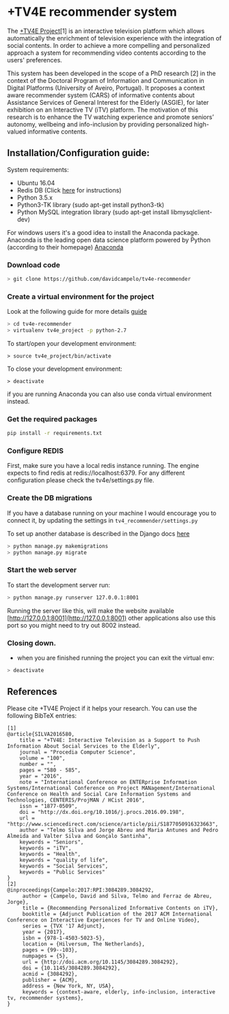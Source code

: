 # +TV4E recommender system

The [+TV4E Project](http://socialitv.web.ua.pt/index.php/projects/sponsored-projects/tv4e/)[1] is an interactive television platform which allows automatically the enrichment of television experience with the integration of social contents. In order to achieve a more compelling and personalized approach a system for recommending video contents according to the users' preferences.

This system has been developed in the scope of a PhD research [2] in the context of the Doctoral Program of Information and  Communication in Digital Platforms (University of Aveiro, Portugal). It proposes a context aware recommender system (CARS) of informative contents about Assistance  Services  of  General  Interest  for the Elderly (ASGIE), for later exhibition on an Interactive TV (iTV) platform. The motivation of this research is to enhance the TV watching experience and promote seniors’ autonomy, wellbeing and info-inclusion by providing personalized high-valued informative contents. 

## Installation/Configuration guide:

System requirements:
* Ubuntu 16.04
* Redis DB (Click [here](https://hostpresto.com/community/tutorials/how-to-install-and-configure-redis-on-ubuntu-14-04/)  for instructions)
* Python 3.5.x
* Python3-TK library (sudo apt-get install python3-tk)
* Python MySQL integration library (sudo apt-get install libmysqlclient-dev)

For windows users it's a good idea to install the Anaconda package. Anaconda is the leading open data science platform powered by Python (according to their homepage) [Anaconda](https://www.continuum.io/downloads)

### Download code
```bash
> git clone https://github.com/davidcampelo/tv4e-recommender
```
### Create a virtual environment for the project 
Look at the following guide for more details [guide](http://docs.python-guide.org/en/latest/dev/virtualenvs/#virtualenvironments-ref)
 
```bash
> cd tv4e-recommender
> virtualenv tv4e_project -p python-2.7
```
To start/open your development environment:
```
> source tv4e_project/bin/activate
```
To close your development environment:
```
> deactivate
```
if you are running Anaconda you can also use conda virtual environment instead.

### Get the required packages

```bash
pip install -r requirements.txt
```

### Configure REDIS
First, make sure you have a local redis instance running. The engine expects to find redis at redis://localhost:6379. For any different configuration please check the tv4e/settings.py file.

### Create the DB migrations 
If you have a database running on your machine I would encourage 
you to connect it, by updating the settings in `tv4_recommender/settings.py` 

To set up another database is described in the Django docs [here](https://docs.djangoproject.com/en/1.10/ref/databases/)
```bash
> python manage.py makemigrations
> python manage.py migrate
```

### Start the web server
 To start the development server run:
```bash
> python manage.py runserver 127.0.0.1:8001
```
Running the server like this, will make the website available 
[http://127.0.0.1:8001](http://127.0.0.1:8001) other applications also use this port
so you might need to try out 8002 instead. 

### Closing down.
* when you are finished running the project you can exit the virtual env:
```bash
> deactivate
```
## References
Please cite +TV4E Project if it helps your research. You can use the following BibTeX entries:
```
[1]
@article{SILVA2016580,
	title = "+TV4E: Interactive Television as a Support to Push Information About Social Services to the Elderly",
	journal = "Procedia Computer Science",
	volume = "100",
	number = "",
	pages = "580 - 585",
	year = "2016",
	note = "International Conference on ENTERprise Information Systems/International Conference on Project MANagement/International Conference on Health and Social Care Information Systems and Technologies, CENTERIS/ProjMAN / HCist 2016",
	issn = "1877-0509",
	doi = "http://dx.doi.org/10.1016/j.procs.2016.09.198",
	url = "http://www.sciencedirect.com/science/article/pii/S1877050916323663",
	author = "Telmo Silva and Jorge Abreu and Maria Antunes and Pedro Almeida and Valter Silva and Gonçalo Santinha",
	keywords = "Seniors",
	keywords = "iTV",
	keywords = "Health",
	keywords = "quality of life",
	keywords = "Social Services",
	keywords = "Public Services"
}
[2]
@inproceedings{Campelo:2017:RPI:3084289.3084292,
	 author = {Campelo, David and Silva, Telmo and Ferraz de Abreu, Jorge},
	 title = {Recommending Personalized Informative Contents on iTV},
	 booktitle = {Adjunct Publication of the 2017 ACM International Conference on Interactive Experiences for TV and Online Video},
	 series = {TVX '17 Adjunct},
	 year = {2017},
	 isbn = {978-1-4503-5023-5},
	 location = {Hilversum, The Netherlands},
	 pages = {99--103},
	 numpages = {5},
	 url = {http://doi.acm.org/10.1145/3084289.3084292},
	 doi = {10.1145/3084289.3084292},
	 acmid = {3084292},
	 publisher = {ACM},
	 address = {New York, NY, USA},
	 keywords = {context-aware, elderly, info-inclusion, interactive tv, recommender systems},
}
```
